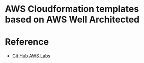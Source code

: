 # AWS Cloudformation templates based on AWS Well Architected



# Reference
* [Git Hub AWS Labs](https://github.com/awslabs)
